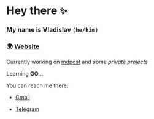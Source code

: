 # Hey there `✨`

### My name is **Vladislav** `(he/him)`

### 🌍 [Website](https://the1mason.com)

Currently working on [mdpost](https://github.com/the1mason/mdpost) and *some private projects*  

Learning **GO**...

You can reach me there:

- [Gmail](mailto:the1mason.general@gmail.com)

- [Telegram](https://t.me/the1mason)
